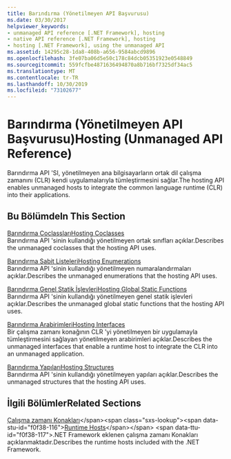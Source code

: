 ```yaml
---
title: Barındırma (Yönetilmeyen API Başvurusu)
ms.date: 03/30/2017
helpviewer_keywords:
- unmanaged API reference [.NET Framework], hosting
- native API reference [.NET Framework], hosting
- hosting [.NET Framework], using the unmanaged API
ms.assetid: 14295c28-1da8-408b-a656-9584abcd9896
ms.openlocfilehash: 3fe07ba06d5e50c178c84dcb05351923e0548849
ms.sourcegitcommit: 559fcfbe4871636494870a8b716bf7325df34ac5
ms.translationtype: MT
ms.contentlocale: tr-TR
ms.lasthandoff: 10/30/2019
ms.locfileid: "73102677"
---
```

# <a name="hosting-unmanaged-api-reference"></a><span data-ttu-id="f0f38-102">Barındırma (Yönetilmeyen API Başvurusu)</span><span class="sxs-lookup"><span data-stu-id="f0f38-102">Hosting (Unmanaged API Reference)</span></span>
<span data-ttu-id="f0f38-103">Barındırma API 'SI, yönetilmeyen ana bilgisayarların ortak dil çalışma zamanını (CLR) kendi uygulamalarıyla tümleştirmesini sağlar.</span><span class="sxs-lookup"><span data-stu-id="f0f38-103">The hosting API enables unmanaged hosts to integrate the common language runtime (CLR) into their applications.</span></span>  
  
## <a name="in-this-section"></a><span data-ttu-id="f0f38-104">Bu Bölümde</span><span class="sxs-lookup"><span data-stu-id="f0f38-104">In This Section</span></span>  
 [<span data-ttu-id="f0f38-105">Barındırma Coclassları</span><span class="sxs-lookup"><span data-stu-id="f0f38-105">Hosting Coclasses</span></span>](../../../../docs/framework/unmanaged-api/hosting/hosting-coclasses.md)  
 <span data-ttu-id="f0f38-106">Barındırma API 'sinin kullandığı yönetilmeyen ortak sınıfları açıklar.</span><span class="sxs-lookup"><span data-stu-id="f0f38-106">Describes the unmanaged coclasses that the hosting API uses.</span></span>  
  
 [<span data-ttu-id="f0f38-107">Barındırma Sabit Listeleri</span><span class="sxs-lookup"><span data-stu-id="f0f38-107">Hosting Enumerations</span></span>](../../../../docs/framework/unmanaged-api/hosting/hosting-enumerations.md)  
 <span data-ttu-id="f0f38-108">Barındırma API 'sinin kullandığı yönetilmeyen numaralandırmaları açıklar.</span><span class="sxs-lookup"><span data-stu-id="f0f38-108">Describes the unmanaged enumerations that the hosting API uses.</span></span>  
  
 [<span data-ttu-id="f0f38-109">Barındırma Genel Statik İşlevleri</span><span class="sxs-lookup"><span data-stu-id="f0f38-109">Hosting Global Static Functions</span></span>](../../../../docs/framework/unmanaged-api/hosting/hosting-global-static-functions.md)  
 <span data-ttu-id="f0f38-110">Barındırma API 'sinin kullandığı yönetilmeyen genel statik işlevleri açıklar.</span><span class="sxs-lookup"><span data-stu-id="f0f38-110">Describes the unmanaged global static functions that the hosting API uses.</span></span>  
  
 [<span data-ttu-id="f0f38-111">Barındırma Arabirimleri</span><span class="sxs-lookup"><span data-stu-id="f0f38-111">Hosting Interfaces</span></span>](../../../../docs/framework/unmanaged-api/hosting/hosting-interfaces.md)  
 <span data-ttu-id="f0f38-112">Bir çalışma zamanı konağının CLR 'yi yönetilmeyen bir uygulamayla tümleştirmesini sağlayan yönetilmeyen arabirimleri açıklar.</span><span class="sxs-lookup"><span data-stu-id="f0f38-112">Describes the unmanaged interfaces that enable a runtime host to integrate the CLR into an unmanaged application.</span></span>  
  
 [<span data-ttu-id="f0f38-113">Barındırma Yapıları</span><span class="sxs-lookup"><span data-stu-id="f0f38-113">Hosting Structures</span></span>](../../../../docs/framework/unmanaged-api/hosting/hosting-structures.md)  
 <span data-ttu-id="f0f38-114">Barındırma API 'sinin kullandığı yönetilmeyen yapıları açıklar.</span><span class="sxs-lookup"><span data-stu-id="f0f38-114">Describes the unmanaged structures that the hosting API uses.</span></span>  
  
## <a name="related-sections"></a><span data-ttu-id="f0f38-115">İlgili Bölümler</span><span class="sxs-lookup"><span data-stu-id="f0f38-115">Related Sections</span></span>  
 <span data-ttu-id="f0f38-116">[Çalışma zamanı Konakları](https://docs.microsoft.com/previous-versions/dotnet/netframework-4.0/a51xd4ze(v=vs.100))</span><span class="sxs-lookup"><span data-stu-id="f0f38-116">[Runtime Hosts](https://docs.microsoft.com/previous-versions/dotnet/netframework-4.0/a51xd4ze(v=vs.100))</span></span>  
 <span data-ttu-id="f0f38-117">.NET Framework eklenen çalışma zamanı Konakları açıklanmaktadır.</span><span class="sxs-lookup"><span data-stu-id="f0f38-117">Describes the runtime hosts included with the .NET Framework.</span></span>
